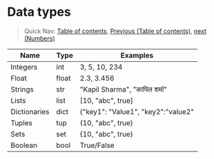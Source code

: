 # Data types

> Quick Nav: [Table of contents](../../readme.md), [Previous (Table of contents)](../../readme.md), [next (Numbers)](./numbers.md)

| Name         | Type     | Examples                            |
|--------------|----------|-------------------------------------|
| Integers     | int      | 3, 5, 10, 234                       |
| Float        | float    | 2.3, 3.456                          |
| Strings      | str      | "Kapil Sharma", "कापिल शर्मा"           |
| Lists        | list     | [10, "abc", true]                   |
| Dictionaries | dict     | {"key1": "Value1", "key2":"value2"  |
| Tuples       | tup      | (10, "abc", true)                   |
| Sets         | set      | {10, "abc", true)                   |
| Boolean      | bool     | True/False                          |

